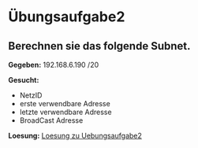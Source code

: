 # Übungsaufgabe2

## Berechnen sie das folgende Subnet.
**Gegeben:**
192.168.6.190 /20

**Gesucht:**
- NetzID
- erste verwendbare Adresse
- letzte verwendbare Adresse
- BroadCast Adresse

**Loesung:**
[Loesung zu Uebungsaufgabe2](https://github.com/ppedvAG/KW44-NetzwerkTCPIP/blob/master/WhiteBoard/Tag1-IP-Uebung2-Loesung.png "Loesung")
